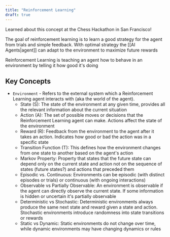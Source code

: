 ```yaml
---
title: "Reinforcement Learning"
draft: true
---
```


Learned about this concept at the Chess Hackathon in San Francisco!

The goal of reinforcement learning is to learn a good strategy for the agent from trials and simple feedback. With optimal strategy the [[AI Agents|agent]] can adapt to the environment to maximize future rewards

Reinforcement Learning is teaching an agent how to behave in an environment by telling it how good it's doing

## Key Concepts

- `Environment` - Refers to the external system which a Reinforcement Learning agent interacts with (aka the world of the agent). 
	- State (S): The state of the environment at any given time, provides all the relevant information about the current situation
	- Action (A): The set of possible moves or decisions that the Reinforcement Learning agent can make. Actions affect the state of the environment
	- Reward (R): Feedback from the environment to the agent after it takes an action. Indicates how good or bad the action was in a specific state
	- Transition Function (T): This defines how the environment changes from one state to another based on the agent's action
	- Markov Property: Property that states that the future state can depend only on the current state and action not on the sequence of states (future states?) and actions that preceded them
	- Episodic vs. Continuous: Environments can be episodic (with distinct episodes or trials) or continuous (with ongoing interactions)
	- Observable vs Partially Observable: An environment is observable if the agent can directly observe the current state. If some information is hidden or uncertain it's partially observable
	- Deterministic vs Stochastic: Deterministic environments always produce the same next state and reward given a state and action. Stochastic environments introduce randomness into state transitions or rewards
	- Static vs Dynamic: Static environments do not change over time, while dynamic environments may have changing dynamics or rules


